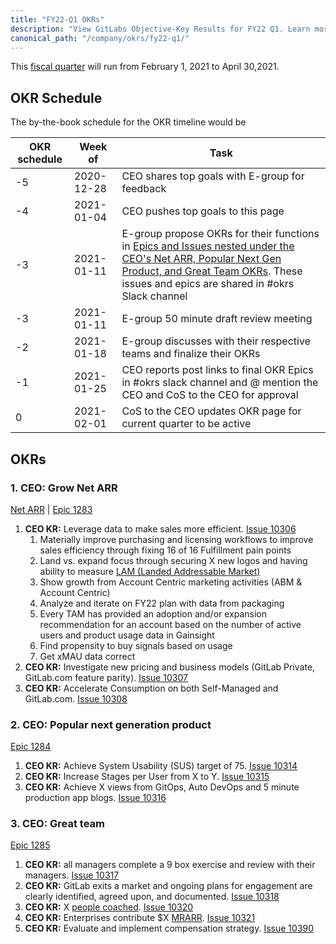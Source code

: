 ```yaml
---
title: "FY22-Q1 OKRs"
description: "View GitLabs Objective-Key Results for FY22 Q1. Learn more here!"
canonical_path: "/company/okrs/fy22-q1/"
---
```


This [fiscal quarter](/handbook/finance/#fiscal-year) will run from February 1, 2021 to April 30,2021.

## OKR Schedule

The by-the-book schedule for the OKR timeline would be

| OKR schedule | Week of | Task |
| ------ | ------ | ------ |
| -5 | 2020-12-28 | CEO shares top goals with E-group for feedback |
| -4 | 2021-01-04 | CEO pushes top goals to this page |
| -3 | 2021-01-11 | E-group propose OKRs for their functions in [Epics and Issues nested under the CEO's Net ARR, Popular Next Gen Product, and Great Team OKRs](/handbook/company/okrs/#executives-propose-okrs-for-their-functions). These issues and epics are shared in #okrs Slack channel|
| -3 | 2021-01-11 | E-group 50 minute draft review meeting |
| -2 | 2021-01-18 | E-group discusses with their respective teams and finalize their OKRs |
| -1 | 2021-01-25 | CEO reports post links to final OKR Epics in #okrs slack channel and @ mention the CEO and CoS to the CEO for approval |
| 0  | 2021-02-01 | CoS to the CEO updates OKR page for current quarter to be active |

## OKRs

### 1. CEO: Grow Net ARR

[Net ARR](/handbook/sales/sales-term-glossary/arr-in-practice/#net-arr) | [Epic 1283](https://gitlab.com/groups/gitlab-com/-/epics/1283)

1. **CEO KR:** Leverage data to make sales more efficient. [Issue 10306](https://gitlab.com/gitlab-com/www-gitlab-com/-/issues/10306)
   1. Materially improve purchasing and licensing workflows to improve sales efficiency through fixing 16 of 16 Fulfillment pain points
   1. Land vs. expand focus through securing X new logos and having ability to measure [LAM (Landed Addressable Market)](/handbook/sales/sales-term-glossary/#landed-addressable-market-lam)
   1. Show growth from Account Centric marketing activities (ABM & Account Centric)
   1. Analyze and iterate on FY22 plan with data from packaging
   1. Every TAM has provided an adoption and/or expansion recommendation for an account based on the number of active users and product usage data in Gainsight
   1. Find propensity to buy signals based on usage
   1. Get xMAU data correct
1. **CEO KR:** Investigate new pricing and business models (GitLab Private, GitLab.com feature parity). [Issue 10307](https://gitlab.com/gitlab-com/www-gitlab-com/-/issues/10307)
1. **CEO KR:** Accelerate Consumption on both Self-Managed and GitLab.com. [Issue 10308](https://gitlab.com/gitlab-com/www-gitlab-com/-/issues/10308)

### 2. CEO: Popular next generation product

[Epic 1284](https://gitlab.com/groups/gitlab-com/-/epics/1284)

1. **CEO KR:** Achieve System Usability (SUS) target of 75. [Issue 10314](https://gitlab.com/gitlab-com/www-gitlab-com/-/issues/10314)
1. **CEO KR:** Increase Stages per User from X to Y. [Issue 10315](https://gitlab.com/gitlab-com/www-gitlab-com/-/issues/10315)
1. **CEO KR:** Achieve X views from GitOps, Auto DevOps and 5 minute production app blogs. [Issue 10316](https://gitlab.com/gitlab-com/www-gitlab-com/-/issues/10316)

### 3. CEO: Great team

[Epic 1285](https://gitlab.com/groups/gitlab-com/-/epics/1285)

1. **CEO KR:** all managers complete a 9 box exercise and review with their managers. [Issue 10317](https://gitlab.com/gitlab-com/www-gitlab-com/-/issues/10317)
1. **CEO KR:** GitLab exits a market and ongoing plans for engagement are clearly identified, agreed upon, and documented. [Issue 10318](https://gitlab.com/gitlab-com/www-gitlab-com/-/issues/10318)
1. **CEO KR:** X [people coached](/handbook/engineering/volunteer-coaches-for-urgs/#freecodecamp). [Issue 10320](https://gitlab.com/gitlab-com/www-gitlab-com/-/issues/10320)
1. **CEO KR:** Enterprises contribute $X [MRARR](/handbook/engineering/infrastructure/performance-indicators/#mrarr). [Issue 10321](https://gitlab.com/gitlab-com/www-gitlab-com/-/issues/10321)
1. **CEO KR:** Evaluate and implement compensation strategy. [Issue 10390](https://gitlab.com/gitlab-com/www-gitlab-com/-/issues/10390)
